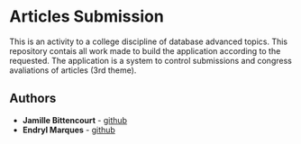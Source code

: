 # Articles Submission
This is an activity to a college discipline of database advanced topics. This repository contais all work made to build the application according to the requested. The application is a system to control submissions and congress avaliations of articles (3rd theme). 

## Authors
* **Jamille Bittencourt** -  [github](https://github.com/millbittencourt)
* **Endryl Marques** - [github](https://github.com/endrylMarques)






